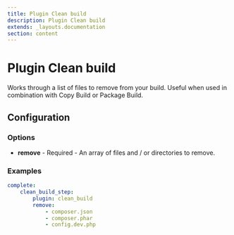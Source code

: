 ```yaml
---
title: Plugin Clean build
description: Plugin Clean build
extends: _layouts.documentation
section: content
---
```


Plugin Clean build
==================

Works through a list of files to remove from your build. Useful when used in combination with Copy Build or Package 
Build.

Configuration
-------------

### Options

* **remove** - Required - An array of files and / or directories to remove.

### Examples

```yml
complete:
    clean_build_step:
        plugin: clean_build
        remove:
            - composer.json
            - composer.phar
            - config.dev.php
```
